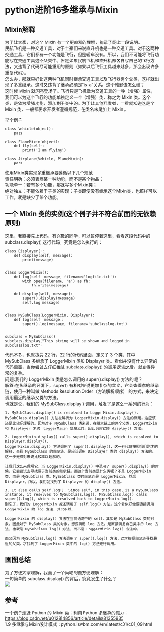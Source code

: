 # python进阶16多继承与Mixin
## Mixin解释
为了让大家，对这个 Mixin 有一个更直观的理解，摘录了网上一段说明。  
民航飞机是一种交通工具，对于土豪们来说直升机也是一种交通工具。对于这两种交通工具，它们都有一个功能是飞行，但是轿车没有。所以，我们不可能将飞行功能写在交通工具这个父类中。但是如果民航飞机和直升机都各自写自己的飞行方法，又违背了代码尽可能重用的原则（如果以后飞行工具越来越多，那会出现许多重复代码）。  
怎么办，那就只好让这两种飞机同时继承交通工具以及飞行器两个父类，这样就出现了多重继承。这时又违背了继承必须是”is-a”关系。这个难题该怎么破？  
这时候 Mixin 就闪亮登场了。飞行只是飞机做为交通工具的一种（增强）属性，我们可以为这个飞行的功能单独定义一个（增强）类，称之为 Mixin 类。这个类，是做为增强功能，添加到子类中的。为了让其他开发者，一看就知道这是个 Mixin 类，一般都要求开发者遵循规范，在类名末尾加上 Mixin 。  

举个例子  
```
class Vehicle(object):
    pass

class PlaneMixin(object):
    def fly(self):
        print('I am flying')

class Airplane(Vehicle, PlaneMixin):
    pass
```
使用Mixin类实现多重继承要遵循以下几个规范  
责任明确：必须表示某一种功能，而不是某个物品；  
功能单一：若有多个功能，那就写多个Mixin类；  
绝对独立：不能依赖于子类的实现；子类即便没有继承这个Mixin类，也照样可以工作，就是缺少了某个功能。  

## 一个 Mixin 类的实例(这个例子并不符合前面的无依赖原则)
这里，我直接先上代码，有兴趣的同学，可以暂停到这里，看看这段代码中的 subclass.display() 这行代码，究竟是怎么执行的：
```
class Displayer():
    def display(self, message):
        print(message)


class LoggerMixin():
    def log(self, message, filename='logfile.txt'):
        with open(filename, 'a') as fh:
            fh.write(message)

    def display(self, message):
        super().display(message)
        self.log(message)


class MySubClass(LoggerMixin, Displayer):
    def log(self, message):
        super().log(message, filename='subclasslog.txt')


subclass = MySubClass()
subclass.display("This string will be shown and logged in subclasslog.txt")
```
代码不多，也就拢共 22 行，22 行的代码里面，定义了 3 个类。其中 MySubClass 多继承了 LoggerMixin 类和 Displayer 类。看似并没有什么异常的代码里面，当你尝试去仔细推敲 subclass.display() 的调用逻辑之后，就变得异常的复杂。  
问题:我们的 LoggerMixin 类是怎么调用的 super().display() 方法的呢？  
解答:在多继承的环境下，super() 有相对来说更加复杂的含义。它会查看你的继承链，使用一种叫做 Methods Resolution Order（方法解析顺序） 的方式，来决定调用最近的继承父类的方法。  
也就是说，我们的 MySubClass.display() 调用，触发了是这么一系列的行为：  
```
1. MySubClass.display() is resolved to LoggerMixin.display().
MySubClass.display() 方法被解析为 LoggerMixin.display() 方法的调用。这应该还是比较好理解的。因为对于 MySubClass 类来说，在继承链上的两个父类，LoggerMixin 和 Displayer 来说，LoggerMixin 是最近的，因此调用它的 display() 方法。

2. LoggerMixin.display() calls super().display(), which is resolved to Displayer.display().
LoggerMixin.display() 方法调用了 super().display()，这一行代码按照我们刚才的解释，查看 MySubClass 的继承链，是应该调用 Displayer 类的 display() 方法的。这一步是相对来说比较难以理解的。

让我们这么来理解它，当 LoggerMixin.display() 中调用了 super().display() 的时候，它会尝试去寻找属于当前类的继承链。而这个当前类是什么类呢？不是 LoggerMixin 类，而是 MySubClass 类。MySubClass 类的继承连是 LoggerMixin，然后 Displayer。所以，我们就找到了 Displayer 的 display() 方法。

3. It alse calls self.log(). Since self, in this case, is a MySubClass instance, it resolves to MySubClass.log(). MySubClass.log() calls super().log(), which is resolved back to LoggerMixin.log().
别忘了，我们的 LoggerMixin 类还调用了 self.log() 方法。这个看似好像要直接调用 LoggerMixin 的 log 方法，其实不然。

LoggerMixin 的 display() 方法在当前语境中的 self，其实是 MySubClass 类的对象，因此对于 MySubClass 类的对象，想要调用 log 方法，是直接调用自己类中的 log 方法，也就是 MySubClass.log() 方法，而不是 LoggerMixin.log() 方法的。

而又因为 MySubClass.log() 方法调用了 super().log() 方法，这才根据继承链寻找最近的父类，才找到了 LoggerMixin 类中的 log() 方法进行调用。
```
## 画图总结  
为了方便大家理解，我画了一个简略的图方便理解：  
一句简单的 subclass.display() 的背后，究竟发生了什么？  
![](_v_images/20200603233938336_1079964900.png)  


## 参考
一个例子走近 Python 的 Mixin 类：利用 Python 多继承的魔力：https://blog.csdn.net/u012814856/article/details/81355935  
1.9 多继承与Mixin设计模式：python.iswbm.com/en/latest/c01/c01_09.html  

